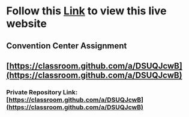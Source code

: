 # Follow this [Link](https://muk74dir.github.io/Assignment-3/) to view this live website
## Convention Center Assignment
## [https://classroom.github.com/a/DSUQJcwB](https://classroom.github.com/a/DSUQJcwB)

### Private Repository Link: [https://classroom.github.com/a/DSUQJcwB](https://classroom.github.com/a/DSUQJcwB)

 
